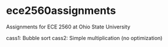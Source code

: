 ece2560assignments
==================

Assignments for ECE 2560 at Ohio State University

cass1: Bubble sort
cass2: Simple multiplication (no optimization)

